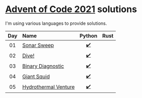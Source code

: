 [Advent of Code 2021](https://adventofcode.com) solutions
========================

I'm using various languages to provide solutions.

| Day | Name | Python | Rust |
|:---:|:---|:---:|:---:|
| 01 | [Sonar Sweep][day01] | [:heavy_check_mark:](solutions/day01/main.py) |   |
| 02 | [Dive!][day02] | [:heavy_check_mark:](solutions/day02/main.py) |   |
| 03 | [Binary Diagnostic][day03] | [:heavy_check_mark:](solutions/day03/main.py) |   |
| 04 | [Giant Squid][day04] | [:heavy_check_mark:](solutions/day04/main.py) |   |
| 05 | [Hydrothermal Venture][day05] | [:heavy_check_mark:](solutions/day05/main.py) |   |

[day01]: https://adventofcode.com/2021/day/1
[day02]: https://adventofcode.com/2021/day/2
[day03]: https://adventofcode.com/2021/day/3
[day04]: https://adventofcode.com/2021/day/4
[day05]: https://adventofcode.com/2021/day/5
[day06]: https://adventofcode.com/2021/day/6
[day07]: https://adventofcode.com/2021/day/7
[day08]: https://adventofcode.com/2021/day/8
[day09]: https://adventofcode.com/2021/day/9
[day10]: https://adventofcode.com/2021/day/10
[day11]: https://adventofcode.com/2021/day/11
[day12]: https://adventofcode.com/2021/day/12
[day13]: https://adventofcode.com/2021/day/13
[day14]: https://adventofcode.com/2021/day/14
[day15]: https://adventofcode.com/2021/day/15
[day16]: https://adventofcode.com/2021/day/16
[day17]: https://adventofcode.com/2021/day/17
[day18]: https://adventofcode.com/2021/day/18
[day19]: https://adventofcode.com/2021/day/19
[day20]: https://adventofcode.com/2021/day/20
[day21]: https://adventofcode.com/2021/day/21
[day22]: https://adventofcode.com/2021/day/22
[day23]: https://adventofcode.com/2021/day/23
[day24]: https://adventofcode.com/2021/day/24
[day25]: https://adventofcode.com/2021/day/25
